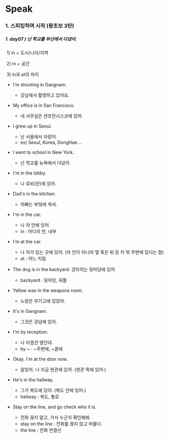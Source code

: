 # Speak



### 1. 스피킹하며 시작 (왕초보 3탄)

##### 1. day07 ) 난 학교를 부산에서 다녔어.

​	1) in + 도시/나라/지역

​	2) in + 공간

​	3) in과 at의 차이

- I'm shooting in Gangnam. 
  - 강남에서 촬영하고 있어요.
- My office is in San Francisco. 
  - 내 사무실은 샌프란시스코에 있어.
- I grew up in Seoul. 
  - 난 서울에서 자랐어. 
  - ex) Seoul, Korea, DongHae....
- I went to school in New York. 
  - 난 학교를 뉴욕에서 다녔어.
- I'm in the lobby. 
  - 나 로비(안)에 있어.
- Dad's in the kitchen. 
  - 아빠는 부엌에 계셔.
- I'm in the car.
  - 나 차 안에 있어.
  - in : 어디의 안, 내부
- I'm at the car.
  - 나 차가 있는 곳에 있어. (차 안이 아니라 옆 혹은 뒤 등 차 밖 주변에 있다는 말)
  - at : 어느 지점

- The dog is in the backyard.  강아지는 뒷마당에 있어
  - backyard : 뒷마당, 뒤뜰

- Yellow was in the weapons room.
  - 노랑은 무기고에 있었어.
- It's in Gangnam.
  - 그것은 강남에 있어.

- I'm by reception.
  - 나 리셉션 옆인데.
  - by ~ : ~주변에, ~곁에
- Okay. I'm at the door now.
  - 알았어. 나 지금 현관에 있어. (현관 쪽에 있어.)
- He's in the hallway.
  - 그가 복도에 있어. (복도 안에 있어.)
  - hallway : 복도, 통로
- Stay on the line, and go check who it is.
  - 전화 끊지 말고, 가서 누군지 확인해봐.
  - stay on the line : 전화를 끊지 않고 머물다.
  - the line : 전화 연결선







